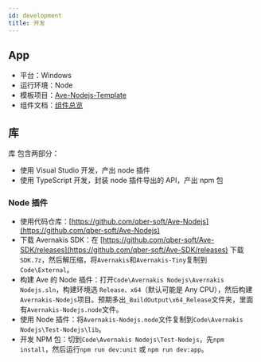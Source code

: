 ```yaml
---
id: development
title: 开发
---
```


## App

-   平台：Windows
-   运行环境：Node
-   模板项目：[Ave-Nodejs-Template](https://github.com/qber-soft/Ave-Nodejs-Template)
-   组件文档：[组件总览](https://qber-soft.github.io/Ave-Nodejs-Docs/components)

## 库

库 包含两部分：

-   使用 Visual Studio 开发，产出 node 插件
-   使用 TypeScript 开发，封装 node 插件导出的 API，产出 npm 包

### Node 插件

-   使用代码仓库：[https://github.com/qber-soft/Ave-Nodejs](https://github.com/qber-soft/Ave-Nodejs)
-   下载 Avernakis SDK：在 [https://github.com/qber-soft/Ave-SDK/releases](https://github.com/qber-soft/Ave-SDK/releases) 下载`SDK.7z`，然后解压缩，将`Avernakis`和`Avernakis-Tiny`复制到`Code\External`。
-   构建 Ave 的 Node 插件：打开`Code\Avernakis Nodejs\Avernakis Nodejs.sln`，构建环境选 `Release、x64`（默认可能是 Any CPU），然后构建`Avernakis-Nodejs`项目。预期多出`_BuildOutput\x64_Release`文件夹，里面有`Avernakis-Nodejs.node`文件。
-   使用 Node 插件：将`Avernakis-Nodejs.node`文件复制到`Code\Avernakis Nodejs\Test-Nodejs\lib`。
-   开发 NPM 包：切到`Code\Avernakis Nodejs\Test-Nodejs`，先`npm install`，然后运行`npm run dev:unit` 或 `npm run dev:app`。
